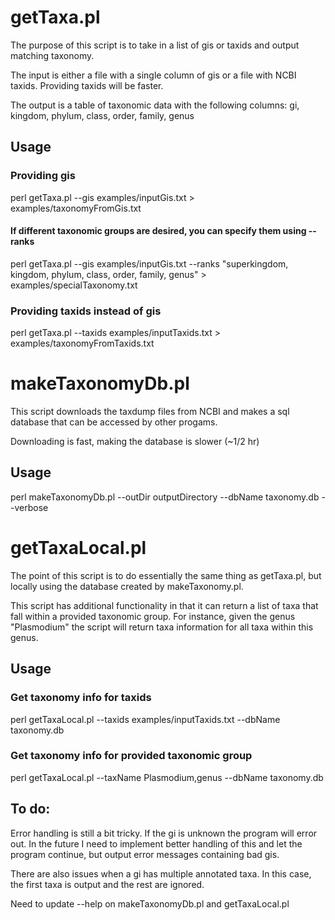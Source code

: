 # getTaxa.pl

The purpose of this script is to take in a list of gis or taxids and output matching taxonomy. 

The input is either a file with a single column of gis or a file with NCBI taxids. Providing taxids will be faster.

The output is a table of taxonomic data with the following columns: 
gi, kingdom, phylum, class, order, family, genus


## Usage

### Providing gis
perl getTaxa.pl --gis examples/inputGis.txt > examples/taxonomyFromGis.txt

#### If different taxonomic groups are desired, you can specify them using --ranks

perl getTaxa.pl --gis examples/inputGis.txt --ranks "superkingdom, kingdom, phylum, class, order, family, genus" > examples/specialTaxonomy.txt

### Providing taxids instead of gis

perl getTaxa.pl --taxids examples/inputTaxids.txt > examples/taxonomyFromTaxids.txt

# makeTaxonomyDb.pl

This script downloads the taxdump files from NCBI and makes a sql database that can be accessed by other progams. 

Downloading is fast, making the database is slower (~1/2 hr)

## Usage
perl makeTaxonomyDb.pl --outDir outputDirectory --dbName taxonomy.db --verbose


# getTaxaLocal.pl
The point of this script is to do essentially the same thing as getTaxa.pl, but locally using the database created by makeTaxonomy.pl.

This script has additional functionality in that it can return a list of taxa that fall within a provided taxonomic group. For instance, given the genus "Plasmodium" the script will return taxa information for all taxa within this genus.

## Usage

### Get taxonomy info for taxids
perl getTaxaLocal.pl --taxids examples/inputTaxids.txt --dbName taxonomy.db 

### Get taxonomy info for provided taxonomic group
perl getTaxaLocal.pl --taxName Plasmodium,genus --dbName taxonomy.db

## To do:
Error handling is still a bit tricky. If the gi is unknown the program will error out. In the future I need to implement better handling of this and let the program continue, but output error messages containing bad gis. 

There are also issues when a gi has multiple annotated taxa. In this case, the first taxa is output and the rest are ignored. 

Need to update --help on makeTaxonomyDb.pl and getTaxaLocal.pl
